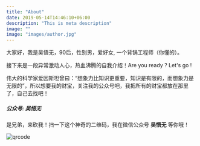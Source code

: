 ```yaml
---
title: "About"
date: 2019-05-14T14:46:10+06:00
description: "This is meta description"
image: ""
image: "images/author.jpg"
---
```


大家好，我是吴悟无，90后，性别男，爱好女, 一个背锅工程师（你懂的）。

接下来是一段异常激动人心，热血沸腾的自我介绍！Are you ready ? Let's go ! 

伟大的科学家爱因斯坦曾曰：“想象力比知识更重要，知识是有限的，而想象力是无限的”，所以想要我的财宝，关注我的公众号吧，我把所有的财宝都放在那里了，自己去找吧！


##### 公众号: 吴悟无


是兄弟，来砍我！扫一下这个神奇的二维码，我在微信公众号 **吴悟无** 等你哦！

![qrcode](../images/qrcode_15.jpg)
